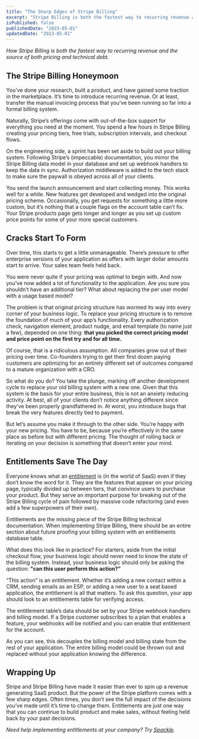 ```yaml
---
title: "The Sharp Edges of Stripe Billing"
excerpt: "Stripe Billing is both the fastest way to recurring revenue and the source of both pricing and technical debt. You've created a product, generated some revenue, and have decided to make some changes to your pricing. What now?"
isPublished: false
publishedDate: "2023-05-01"
updatedDate: "2023-05-01"
---
```


*How Stripe Billing is both the fastest way to recurring revenue and the source of both pricing and technical debt.*

## The Stripe Billing Honeymoon

You’ve done your research, built a product, and have gained some traction in the marketplace. It’s time to introduce recurring revenue. Or at least, transfer the manual invoicing process that you’ve been running so far into a formal billing system.

Naturally, Stripe’s offerings come with out-of-the-box support for everything you need at the moment. You spend a few hours in Stripe Billing creating your pricing tiers, free trials, subscription intervals, and checkout flows.

On the engineering side, a sprint has been set aside to build out your billing system. Following Stripe’s (impeccable) documentation, you mirror the Stripe Billing data model in your database and set up webhook handlers to keep the data in sync. Authorization middleware is added to the tech stack to make sure the paywall is obeyed across all of your clients.

You send the launch announcement and start collecting money. This works well for a while. New features get developed and wedged into the original pricing scheme. Occasionally, you get requests for something a little more custom, but it’s nothing that a couple flags on the account table can’t fix. Your Stripe products page gets longer and longer as you set up custom price points for some of your more special customers.

## Cracks Start To Form

Over time, this starts to get a little unmanageable. There’s pressure to offer enterprise versions of your application as offers with larger dollar amounts start to arrive. Your sales team feels held back.

You were never quite if your pricing was optimal to begin with. And now you’ve now added a lot of functionality to the application. Are you sure you shouldn’t have an additional tier? What about replacing the per user model with a usage based model?

The problem is that original pricing structure has wormed its way into every corner of your business logic. To replace your pricing structure is to remove the foundation of much of your app’s functionality. Every authorization check, navigation element, product nudge, and email template (to name just a few), depended on one thing: **that you picked the correct pricing model and price point on the first try and for all time.**

Of course, that is a ridiculous assumption. All companies grow out of their pricing over time. Co-founders trying to get their first dozen paying customers are optimizing for an entirely different set of outcomes compared to a mature organization with a CRO.

So what do you do? You take the plunge, marking off another development cycle to replace your old billing system with a new one. Given that this system is the basis for your entire business, this is not an anxiety reducing activity. At best, all of your clients don’t notice anything different since they’ve been properly grandfathered in. At worst, you introduce bugs that break the very features directly tied to payment.

But let’s assume you make it through to the other side. You’re happy with your new pricing. You have to be, because you’re effectively in the same place as before but with different pricing. The thought of rolling back or iterating on your decision is something that doesn’t enter your mind.

## Entitlements Save The Day

Everyone knows what an [entitlement](http://localhost:3002/posts/saas-entitlements-the-basics) is (in the world of SaaS) even if they don’t know the word for it. They are the features that appear on your pricing page, typically divided up between tiers, that convince users to purchase your product. But they serve an important purpose for breaking out of the Stripe Billing cycle of pain followed by massive code refactoring (and even add a few superpowers of their own).

Entitlements are the missing piece of the Stripe Billing technical documentation. When implementing Stripe Billing, there should be an entire section about future proofing your billing system with an entitlements database table.

What does this look like in practice? For starters, aside from the initial checkout flow, your business logic should never need to know the state of the billing system. Instead, your business logic should only be asking the question: **"can this user perform this action?”**

“This action” is an entitlement. Whether it’s adding a new contact within a CRM, sending emails as an ESP, or adding a new user to a seat based application, the entitlement is all that matters. To ask this question, your app should look to an entitlements table for verifying access.

The entitlement table’s data should be set by your Stripe webhook handlers and billing model. If a Stripe customer subscribes to a plan that enables a feature, your webhooks will be notified and you can enable that entitlement for the account.

As you can see, this decouples the billing model and billing state from the rest of your application. The entire billing model could be thrown out and replaced without your application knowing the difference.

## Wrapping Up

Stripe and Stripe Billing have made it easier than ever to spin up a revenue generating SaaS product. But the power of the Stripe platform comes with a few sharp edges. Often times, you don’t see the full impact of the decisions you’ve made until it’s time to change them. Entitlements are just one way that you can continue to build product and make sales, without feeling held back by your past decisions.

*Need help implementing entitlements at your company? Try [Spackle](https://www.spackle.so).*